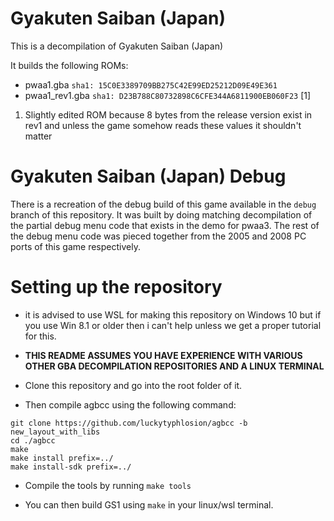 # Gyakuten Saiban (Japan)

This is a decompilation of Gyakuten Saiban (Japan)

It builds the following ROMs:
* pwaa1.gba `sha1: 15C0E3389709BB275C42E99ED25212D09E49E361`
* pwaa1_rev1.gba `sha1: D23B788C80732898C6CFE344A6811900EB060F23` [1]

1. Slightly edited ROM because 8 bytes from the release version exist in rev1 and unless the game somehow reads these values it shouldn't matter

# Gyakuten Saiban (Japan) Debug

There is a recreation of the debug build of this game available in the `debug` branch of this repository. It was built by doing matching decompilation of the partial debug menu code that exists in the demo for pwaa3. The rest of the debug menu code was pieced together from the 2005 and 2008 PC ports of this game respectively.

# Setting up the repository

* it is advised to use WSL for making this repository on Windows 10 but if you use Win 8.1 or older then i can't help unless we get a proper tutorial for this.  

* **THIS README ASSUMES YOU HAVE EXPERIENCE WITH VARIOUS OTHER GBA DECOMPILATION REPOSITORIES AND A LINUX TERMINAL** 

* Clone this repository and go into the root folder of it.

* Then compile agbcc using the following command:
```
git clone https://github.com/luckytyphlosion/agbcc -b new_layout_with_libs
cd ./agbcc
make
make install prefix=../
make install-sdk prefix=../
```
* Compile the tools by running `make tools`

* You can then build GS1 using `make` in your linux/wsl terminal.
